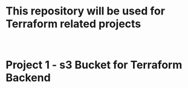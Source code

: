 <h1> This repository will be used for Terraform related projects </h1>
<br>
<h1> Project 1 - s3 Bucket for Terraform Backend </h1>

